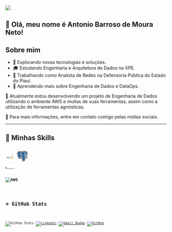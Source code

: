 ![](https://komarev.com/ghpvc/?username=netobarrosopro&color=006bed)

## 💜 Olá, meu nome é Antonio Barroso de Moura Neto!

## Sobre mim

- 🤔 Explorando novas tecnologias e soluções.
- 🎓 Estudando Engenharia e Arquitetura de Dados na XPE.
- 💼 Trabalhando como Analista de Redes na Defensoria Pública do Estado do Piauí.
- 🌱 Aprendendo mais sobre Engenharia de Dados e DataOps.

🔭 Atualmente estou desenvolvendo um projeto de Engenharia de Dados utilizando o ambiente AWS e muitas de suas ferramentas,
assim como a utilização de ferramentas agnósticas.

💬 Para mais informações, entre em contato comigo pelas mídias sociais.

---

## 🚀 Minhas Skills


<code><img height="32" src="https://raw.githubusercontent.com/github/explore/80688e429a7d4ef2fca1e82350fe8e3517d3494d/topics/mysql/mysql.png" alt="MySQL"/></code>
<code><img height="32" src="https://raw.githubusercontent.com/github/explore/80688e429a7d4ef2fca1e82350fe8e3517d3494d/topics/postgresql/postgresql.png" alt="PostegreSQL"/><code>
<code><img height="32" src="https://raw.githubusercontent.com/github/explore/80688e429a7d4ef2fca1e82350fe8e3517d3494d/topics/mongodb/mongodb.png" alt="MongoDB"/></code>
<code><img height="32" src="https://raw.githubusercontent.com/github/explore/80688e429a7d4ef2fca1e82350fe8e3517d3494d/topics/mongodb/aws.png" alt="AWS"/></code>
---

## ⭐ GitHub Stats

![GitHub Stats](https://github-readme-stats.vercel.app/api?username=netobarrosopro&show_icons=true)
[![Linkedin](https://img.shields.io/badge/-antonio--barroso-blue?style=flat-square&logo=Linkedin&logoColor=white&link=https://www.linkedin.com/in/antonio--barroso/)](https://www.linkedin.com/in/antonio--barroso/)
[![Gmail Badge](https://img.shields.io/badge/-netobarroso.pro@gmail.com-006bed?style=flat-square&logo=Gmail&logoColor=white&link=mailto:SEU-EMAIL)](mailto:SEU-EMAIL)
[![GitHub](https://img.shields.io/github/followers/netobarrosopro?label=follow&style=social)](https://github.com/netobarrosopro/)
